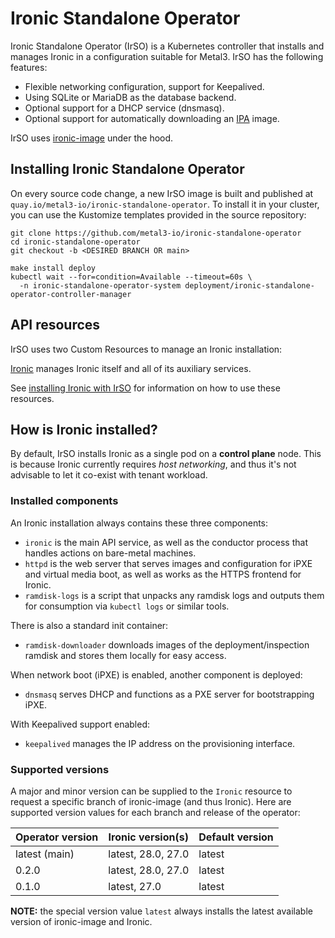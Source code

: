 # Ironic Standalone Operator

Ironic Standalone Operator (IrSO) is a Kubernetes controller that installs and
manages Ironic in a configuration suitable for Metal3. IrSO has the following
features:

- Flexible networking configuration, support for Keepalived.
- Using SQLite or MariaDB as the database backend.
- Optional support for a DHCP service (dnsmasq).
- Optional support for automatically downloading an
  [IPA](../ironic/ironic-python-agent.md) image.

IrSO uses [ironic-image](../ironic/ironic-container-images.md) under the hood.

## Installing Ironic Standalone Operator

On every source code change, a new IrSO image is built and published at
`quay.io/metal3-io/ironic-standalone-operator`. To install it in your cluster,
you can use the Kustomize templates provided in the source repository:

```console
git clone https://github.com/metal3-io/ironic-standalone-operator
cd ironic-standalone-operator
git checkout -b <DESIRED BRANCH OR main>

make install deploy
kubectl wait --for=condition=Available --timeout=60s \
  -n ironic-standalone-operator-system deployment/ironic-standalone-operator-controller-manager
```

## API resources

IrSO uses two Custom Resources to manage an Ironic installation:

[Ironic](https://github.com/metal3-io/ironic-standalone-operator/blob/main/config/crd/bases/ironic.metal3.io_ironics.yaml)
manages Ironic itself and all of its auxiliary services.

See [installing Ironic with IrSO](./install-basics.md) for information on how
to use these resources.

## How is Ironic installed?

By default, IrSO installs Ironic as a single pod on a **control plane** node.
This is because Ironic currently requires *host networking*, and thus it's not
advisable to let it co-exist with tenant workload.

### Installed components

An Ironic installation always contains these three components:

- `ironic` is the main API service, as well as the conductor process that
  handles actions on bare-metal machines.
- `httpd` is the web server that serves images and configuration for iPXE and
  virtual media boot, as well as works as the HTTPS frontend for Ironic.
- `ramdisk-logs` is a script that unpacks any ramdisk logs and outputs them
  for consumption via `kubectl logs` or similar tools.

There is also a standard init container:

- `ramdisk-downloader` downloads images of the deployment/inspection ramdisk
  and stores them locally for easy access.

When network boot (iPXE) is enabled, another component is deployed:

- `dnsmasq` serves DHCP and functions as a PXE server for bootstrapping iPXE.

With Keepalived support enabled:

- `keepalived` manages the IP address on the provisioning interface.

### Supported versions

A major and minor version can be supplied to the `Ironic` resource to request
a specific branch of ironic-image (and thus Ironic). Here are supported version
values for each branch and release of the operator:

| Operator version | Ironic version(s)  | Default version |
| ---------------- | -----------------  | --------------- |
| latest (main)    | latest, 28.0, 27.0 | latest          |
| 0.2.0            | latest, 28.0, 27.0 | latest          |
| 0.1.0            | latest, 27.0       | latest          |

**NOTE:** the special version value `latest` always installs the latest
available version of ironic-image and Ironic.
